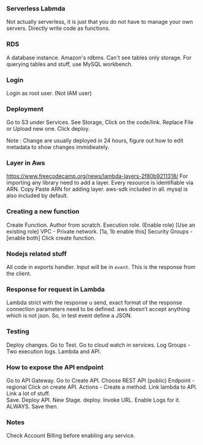 ### Serverless Labmda

Not actually serverless, it is just that you do not have to manage your own servers. Directly write code as functions.

### RDS

A database instance. Amazon's rdbms. Can't see tables only storage. For querying tables and stuff, use MySQL workbench.

### Login

Login as root user. (Not IAM user)

### Deployment

Go to S3 under Services.
See Storage, Click on the code/link.
Replace File or Upload new one.
Click deploy.

Note : Change are usually deployed in 24 hours, figure out how to edit metadata to show changes immidieately.

### Layer in Aws

https://www.freecodecamp.org/news/lambda-layers-2f80b9211318/
For importing any library need to add a layer.
Every resource is identifiable via ARN. Copy Paste ARN for adding layer.
aws-sdk included in all.
mysql is also included by default.

### Creating a new function

Create Function.
Author from scratch.
Execution role. (Enable role) [Use an existing role]
VPC - Private network. [1a, 1b enable this]
Security Groups - [enable both]
Click create function.

### Nodejs related stuff

All code in exports handler.
Input will be in `event`. This is the response from the client.

### Response for request in Lambda

Lambda strict with the response u send, exact format of the response connection parameters need to be defined. 
aws doesn’t accept anything which is not json. So, in test event define a JSON.

### Testing

Deploy changes. Go to Test.
Go to cloud watch in services.
Log Groups - Two execution logs. Lambda and API. 

### How to expose the API endpoint

Go to API Gateway.
Go to Create API.
Choose REST API (public)
Endpoint - regional 
Click on create API.
Actions - Create a method. Link lambda to API. Link a lot of stuff.  
Save.
Deploy API. New Stage. deploy. 
Invoke URL. 
Enable Logs for it. ALWAYS. 
Save then.

### Notes

Check Account Billing before enabling any service.











